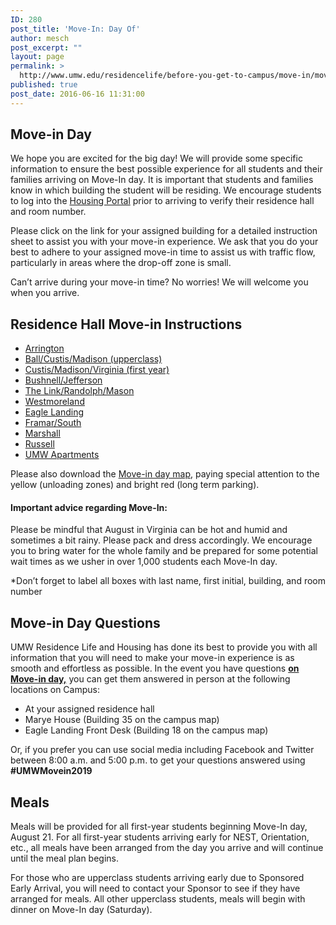```yaml
---
ID: 280
post_title: 'Move-In: Day Of'
author: mesch
post_excerpt: ""
layout: page
permalink: >
  http://www.umw.edu/residencelife/before-you-get-to-campus/move-in/move-in-day-of/
published: true
post_date: 2016-06-16 11:31:00
---
```

<h2>Move-in Day</h2>
We hope you are excited for the big day! We will provide some specific information to ensure the best possible experience for all students and their families arriving on Move-In day. It is important that students and families know in which building the student will be residing. We encourage students to log into the <a href="https://umw.starrezhousing.com/starrezportal">Housing Portal</a> prior to arriving to verify their residence hall and room number.

Please click on the link for your assigned building for a detailed instruction sheet to assist you with your move-in experience. We ask that you do your best to adhere to your assigned move-in time to assist us with traffic flow, particularly in areas where the drop-off zone is small.

Can’t arrive during your move-in time? No worries! We will welcome you when you arrive.
<h2><strong>Residence Hall Move-in Instructions</strong></h2>
<ul>
 	<li><a href="http://www.umw.edu/residencelife/wp-content/uploads/sites/30/2019/06/Arri-webpage.pdf" target="_blank" rel="noopener noreferrer">Arrington</a></li>
 	<li><a href="http://www.umw.edu/residencelife/wp-content/uploads/sites/30/2019/06/BallCustMadi-upperclass-webpage.pdf" target="_blank" rel="noopener noreferrer">Ball/Custis/Madison (upperclass)</a></li>
 	<li><a href="http://www.umw.edu/residencelife/wp-content/uploads/sites/30/2019/06/CustMadiVirg-first-year-webpage.pdf" target="_blank" rel="noopener noreferrer">Custis/Madison/Virginia (first year)</a></li>
 	<li><a href="http://www.umw.edu/residencelife/wp-content/uploads/sites/30/2019/06/BushJeff-webpage.pdf" target="_blank" rel="noopener noreferrer">Bushnell/Jefferson</a></li>
 	<li><a href="http://www.umw.edu/residencelife/wp-content/uploads/sites/30/2019/06/LinkRandMaso-webpage.pdf" target="_blank" rel="noopener noreferrer">The Link/Randolph/Mason</a></li>
 	<li><a href="http://www.umw.edu/residencelife/wp-content/uploads/sites/30/2019/06/West-webpage.pdf" target="_blank" rel="noopener noreferrer">Westmoreland</a></li>
 	<li><a href="http://www.umw.edu/residencelife/wp-content/uploads/sites/30/2019/06/ELEV-webpage.pdf" target="_blank" rel="noopener noreferrer">Eagle Landing</a></li>
 	<li><a href="http://www.umw.edu/residencelife/wp-content/uploads/sites/30/2019/06/FramarSouth-webpage.pdf" target="_blank" rel="noopener noreferrer">Framar/South</a></li>
 	<li><a href="http://www.umw.edu/residencelife/wp-content/uploads/sites/30/2019/06/Mars-webpage.pdf" target="_blank" rel="noopener noreferrer">Marshall</a></li>
 	<li><a href="http://www.umw.edu/residencelife/wp-content/uploads/sites/30/2019/06/Russ-webpage.pdf" target="_blank" rel="noopener noreferrer">Russell</a></li>
 	<li><a href="http://www.umw.edu/residencelife/wp-content/uploads/sites/30/2019/06/UMAPT-webpage.pdf" target="_blank" rel="noopener noreferrer">UMW Apartments</a></li>
</ul>
Please also download the <a href="http://www.umw.edu/residencelife/wp-content/uploads/sites/30/2016/06/New-map-of-campus.pdf">Move-in day map</a>, paying special attention to the yellow (unloading zones) and bright red (long term parking).
<h4>Important advice regarding Move-In:</h4>
Please be mindful that August in Virginia can be hot and humid and sometimes a bit rainy. Please pack and dress accordingly. We encourage you to bring water for the whole family and be prepared for some potential wait times as we usher in over 1,000 students each Move-In day.

*Don’t forget to label all boxes with last name, first initial, building, and room number
<h2><strong>Move-in Day Questions</strong></h2>
UMW Residence Life and Housing has done its best to provide you with all information that you will need to make your move-in experience is as smooth and effortless as possible. In the event you have questions <strong><u>on Move-in day,</u></strong> you can get them answered in person at the following locations on Campus:
<ul>
 	<li>At your assigned residence hall</li>
 	<li>Marye House (Building 35 on the campus map)</li>
 	<li>Eagle Landing Front Desk (Building 18 on the campus map)</li>
</ul>
Or, if you prefer you can use social media including Facebook and Twitter between 8:00 a.m. and 5:00 p.m. to get your questions answered using <strong>#UMWMovein2019</strong>
<h2>Meals</h2>
Meals will be provided for all first-year students beginning Move-In day, August 21. For all first-year students arriving early for NEST, Orientation, etc., all meals have been arranged from the day you arrive and will continue until the meal plan begins.

For those who are upperclass students arriving early due to Sponsored Early Arrival, you will need to contact your Sponsor to see if they have arranged for meals. All other upperclass students, meals will begin with dinner on Move-In day (Saturday).

&nbsp;

&nbsp;

&nbsp;